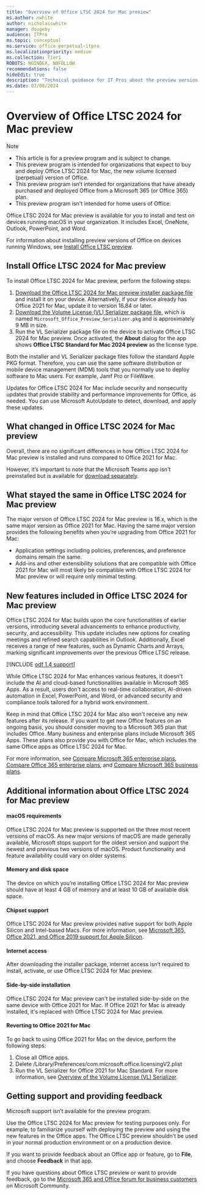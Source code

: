 ```yaml
---
title: "Overview of Office LTSC 2024 for Mac preview"
ms.author: nwhite
author: nicholasswhite
manager: dougeby
audience: ITPro
ms.topic: conceptual
ms.service: office-perpetual-itpro
ms.localizationpriority: medium
ms.collection: Tier1
ROBOTS: NOINDEX, NOFOLLOW
recommendations: false
hideEdit: true
description: "Technical guidance for IT Pros about the preview version of Office LTSC 2024 for Mac"
ms.date: 07/08/2024
---
```


# Overview of Office LTSC 2024 for Mac preview

> [!NOTE]
> - This article is for a preview program and is subject to change.
> - This preview program is intended for organizations that expect to buy and deploy Office LTSC 2024 for Mac, the new volume licensed (perpetual) version of Office.
> - This preview program isn’t intended for organizations that have already purchased and deployed Office from a Microsoft 365 (or Office 365) plan.
> - This preview program isn't intended for home users of Office.

Office LTSC 2024 for Mac preview is available for you to install and test on devices running macOS in your organization. It includes Excel, OneNote, Outlook, PowerPoint, and Word.

For information about installing preview versions of Office on devices running Windows, see [Install Office LTSC preview](install-ltsc-preview.md).

## Install Office LTSC 2024 for Mac preview

To install Office LTSC 2024 for Mac preview, perform the following steps:

1. [Download the Office LTSC 2024 for Mac preview installer package file](https://go.microsoft.com/fwlink/p/?linkid=2245162) and install it on your device. Alternatively, if your device already has Office 2021 for Mac, update it to version 16.84 or later.
2. [Download the Volume License (VL) Serializer package file](https://go.microsoft.com/fwlink/?linkid=2261988), which is named `Microsoft_Office_Preview_Serializer.pkg` and is approximately 9 MB in size.
3. Run the VL Serializer package file on the device to activate Office LTSC 2024 for Mac preview. Once activated, the **About** dialog for the app shows **Office LTSC Standard for Mac 2024 preview** as the license type.

Both the installer and VL Serializer package files follow the standard Apple PKG format. Therefore, you can use the same software distribution or mobile device management (MDM) tools that you normally use to deploy software to Mac users. For example, Jamf Pro or FileWave.

Updates for Office LTSC 2024 for Mac include security and nonsecurity updates that provide stability and performance improvements for Office, as needed. You can use Microsoft AutoUpdate to detect, download, and apply these updates.

## What changed in Office LTSC 2024 for Mac preview

Overall, there are no significant differences in how Office LTSC 2024 for Mac preview is installed and runs compared to Office 2021 for Mac.

However, it’s important to note that the Microsoft Teams app isn't preinstalled but is available for [download separately](https://www.microsoft.com/microsoft-teams/download-app).

## What stayed the same in Office LTSC 2024 for Mac preview

The major version of Office LTSC 2024 for Mac preview is 16.x, which is the same major version as Office 2021 for Mac. Having the same major version provides the following benefits when you’re upgrading from Office 2021 for Mac:

- Application settings including policies, preferences, and preference domains remain the same.
- Add-ins and other extensibility solutions that are compatible with Office 2021 for Mac will most likely be compatible with Office LTSC 2024 for Mac preview or will require only minimal testing.

## New features included in Office LTSC 2024 for Mac preview

Office LTSC 2024 for Mac builds upon the core functionalities of earlier versions, introducing several advancements to enhance productivity, security, and accessibility. This update includes new options for creating meetings and refined search capabilities in Outlook. Additionally, Excel receives a range of new features, such as Dynamic Charts and Arrays, marking significant improvements over the previous Office LTSC release.

<!--Using include for odf 1.4 support-->
[!INCLUDE [odf 1.4 support](../../includes/odf-1-4-support-office-ltsc-preview.md)]

While Office LTSC 2024 for Mac enhances various features, it doesn't include the AI and cloud-based functionalities available in Microsoft 365 Apps. As a result, users don't access to real-time collaboration, AI-driven automation in Excel, PowerPoint, and Word, or advanced security and compliance tools tailored for a hybrid work environment. 

Keep in mind that Office LTSC 2024 for Mac also won't receive any new features after its release. If you want to get new Office features on an ongoing basis, you should consider moving to a Microsoft 365 plan that includes Office. Many business and enterprise plans include Microsoft 365 Apps. These plans also provide you with Office for Mac, which includes the same Office apps as Office LTSC 2024 for Mac. 

For more information, see [Compare Microsoft 365 enterprise plans](https://www.microsoft.com/microsoft-365/compare-microsoft-365-enterprise-plans), [Compare Office 365 enterprise plans](https://www.microsoft.com/microsoft-365/enterprise/compare-office-365-plans), and [Compare Microsoft 365 business plans](https://www.microsoft.com/microsoft-365/business/compare-all-microsoft-365-business-products).

## Additional information about Office LTSC 2024 for Mac preview

#### macOS requirements
Office LTSC 2024 for Mac preview is supported on the three most recent versions of macOS. As new major versions of macOS are made generally available, Microsoft stops support for the oldest version and support the newest and previous two versions of macOS. Product functionality and feature availability could vary on older systems.

#### Memory and disk space
The device on which you’re installing Office LTSC 2024 for Mac preview should have at least 4 GB of memory and at least 10 GB of available disk space.

#### Chipset support
Office LTSC 2024 for Mac preview provides native support for both Apple Silicon and Intel-based Macs. For more information, see [Microsoft 365, Office 2021, and Office 2019 support for Apple Silicon](https://support.microsoft.com/office/c55b603e-14a6-4b69-bdc0-2bb4c9a36834).

#### Internet access
After downloading the installer package, internet access isn’t required to install, activate, or use Office LTSC 2024 for Mac preview.

#### Side-by-side installation
Office LTSC 2024 for Mac preview can't be installed side-by-side on the same device with Office 2021 for Mac. If Office 2021 for Mac is already installed, it's replaced with Office LTSC 2024 for Mac preview.

#### Reverting to Office 2021 for Mac
To go back to using Office 2021 for Mac on the device, perform the following steps:
1. Close all Office apps.
2. Delete /Library/Preferences/com.microsoft.office.licensingV2.plist
3. Run the VL Serializer for Office 2021 for Mac Standard. For more information, see [Overview of the Volume License (VL) Serializer](/microsoft-365-apps/mac/volume-license-serializer).

## Getting support and providing feedback

Microsoft support isn’t available for the preview program.

Use the Office LTSC 2024 for Mac preview for testing purposes only. For example, to familiarize yourself with deploying the preview and using the new features in the Office apps. The Office LTSC preview shouldn’t be used in your normal production environment or on a production device.

If you want to provide feedback about an Office app or feature, go to **File**, and choose **Feedback** in that app.

If you have questions about Office LTSC preview or want to provide feedback, go to the [Microsoft 365 and Office forum for business customers](https://answers.microsoft.com/en-us/msoffice/forum/msoffice_OfB) on Microsoft Community.
